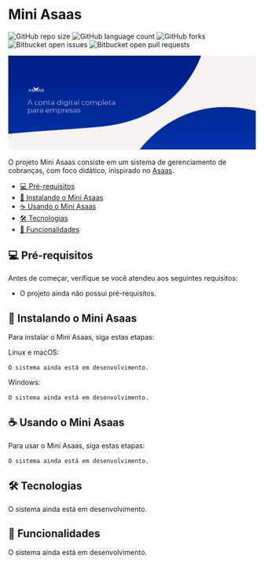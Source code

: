 # Mini Asaas

![GitHub repo size](https://img.shields.io/github/repo-size/vymartinez/mini-asaas?style=for-the-badge)
![GitHub language count](https://img.shields.io/github/languages/count/vymartinez/mini-asaas?style=for-the-badge)
![GitHub forks](https://img.shields.io/github/forks/vymartinez/mini-asaas?style=for-the-badge)
![Bitbucket open issues](https://img.shields.io/bitbucket/issues/vymartinez/mini-asaas?style=for-the-badge)
![Bitbucket open pull requests](https://img.shields.io/bitbucket/pr-raw/vymartinez/mini-asaas?style=for-the-badge)

<img src="asaas.png" alt="Imagem Asaas">

<p>
    O projeto Mini Asaas consiste em um sistema de gerenciamento de cobranças, com foco didático, inispirado no <a href='https://www.asaas.com/' target='_blank'>Asaas</a>.
</p>

<ul>
    <li><a href="#💻-pré-requisitos">💻 Pré-requisitos</a></li>
    <li><a href="#🚀-instalando-o-mini-asaas">🚀 Instalando o Mini Asaas</a></li>
    <li><a href="#☕-usando-o-mini-asaas">☕ Usando o Mini Asaas</a></li>
    <li><a href="#🛠-tecnologias">🛠 Tecnologias</a></li>
    <li><a href="#🌭-funcionalidades">🌭 Funcionalidades</a></li>
</ul>


## 💻 Pré-requisitos

Antes de começar, verifique se você atendeu aos seguintes requisitos:

- O projeto ainda não possui pré-requisitos.

## 🚀 Instalando o Mini Asaas

Para instalar o Mini Asaas, siga estas etapas:

Linux e macOS:

```
O sistema ainda está em desenvolvimento.
```

Windows:

```
O sistema ainda está em desenvolvimento.
```

## ☕ Usando o Mini Asaas

Para usar o Mini Asaas, siga estas etapas:

```
O sistema ainda está em desenvolvimento.
```

## 🛠 Tecnologias

O sistema ainda está em desenvolvimento.

## 🌭 Funcionalidades

O sistema ainda está em desenvolvimento.